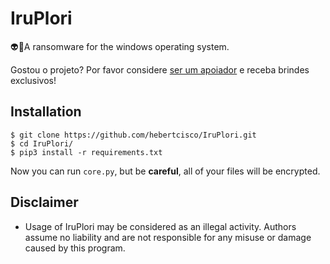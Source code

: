 # IruPlori

👽💫A ransomware for the windows operating system.

Gostou o projeto? Por favor considere <a href="https://github.com/hebertcisco/hebertcisco/blob/main/.github/patreon.md">ser um apoiador</a> e receba brindes exclusivos!

## Installation

```
$ git clone https://github.com/hebertcisco/IruPlori.git
$ cd IruPlori/
$ pip3 install -r requirements.txt
```

Now you can run `core.py`, but be **careful**, all of your files will be encrypted.

## Disclaimer

- Usage of IruPlori may be considered as an illegal activity. Authors assume no liability and are not responsible for any misuse or damage caused by this program.
